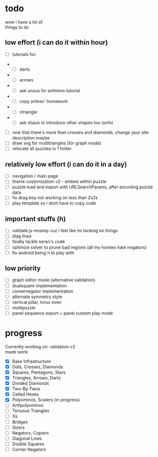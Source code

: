 # todo
wow i have a lot of   
things to do

## low effort (i can do it within hour)
- [ ] tutorials for:
- - [ ] darts
- - [ ] arrows
- - [ ] ask unsus for antimino tutorial
- - [ ] copy artless' homework
- - [ ] vtriangle
- - [ ] ask shaun to introduce other shapes too (smh)
- [ ] now that there's more than crosses and diamonds, change your site description maybe
- [ ] draw svg for multitriangles (for graph mode)
- [ ] relocate all puzzles in 1 folder

## relatively low effort (i can do it in a day)
- [ ] navigation / main page
- [ ] theme customization v2 - embed within puzzle
- [ ] puzzle load and export with URLSearchParams, after encoding puzzle data
- [ ] fix drag boy not working on less than 2x2s
- [ ] play template so i dont have to copy code

## important stuffs (h)
- [ ] validate.js revamp cuz i feel like im tacking on things
- [ ] diag lines
- [ ] finally tackle seren's code
- [ ] optimize solver to prune bad regions (all my homies hate negators)
- [ ] fix android being h to play with

## low priority
- [ ] graph editor mode (alternative validation)
- [ ] dualsquare implementation
- [ ] cornernegator implementation
- [ ] alternate symmetry style
- [ ] vertical pillar, torus even
- [ ] multipuzzle
- [ ] panel sequence export + panel custom play mode

# progress

Currently working on: validation v2  
made work:
- [x] Base Infrastructure
- [x] Dots, Crosses, Diamonds
- [x] Squares, Pentagons, Stars
- [x] Triangles, Arrows, Darts
- [x] Divided Diamonds
- [x] Two-By-Twos
- [x] Celled Hexes
- [x] Polyominos, Scalers (in progress)
- [ ] Antipolyominos
- [ ] Tenuous Triangles
- [ ] Xs
- [ ] Bridges
- [ ] Sizers
- [ ] Negators, Copiers
- [ ] Diagonal Lines
- [ ] Double Squares
- [ ] Corner Negators

